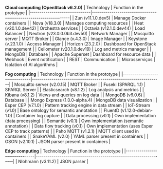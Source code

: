 
**Cloud computing (OpenStack v6.2.0)**
| Technology                    | Function in the prototype                                        |
|-------------------------------|------------------------------------------------------------------|
| Zun (v11.1.0.dev5)            | Manage Docker containers                                         |
| Nova (v18.3.0)                | Manages computing resources                                      |
| Heat (v20.1.0.dev42)          | Orchestra services                                               |
| Octavia (v12.1.0.dev44)       | Load Balancer                                                    |
| Neutron (v23.0.0.0b3.dev50)   | Network Manager                                                  |
| Mosquitto server              | MQTT Broker                                                      |
| Glance (v.4.3.0)              | Image Manager                                                    |
| Keystone (v.23.1.0)           | Access Manager                                                   |
| Horizon (23.2.0)              | Dashboard for OpenStack management                               |
| Ceilometer (v20.1.0.dev19)    | Log and metrics manager                                          |
| MongoDB                       | Database                                                         |
| Apache Superset               | Dashboard for resource data                                      |
| Webhook                       | Event notification                                               |
| REST                          | Communication                                                    |
| Microsserviços                | Isolation of AI algorithms                                       |


**Fog computing**
| Technology                    | Function in the prototype                                        |
|-------------------------------|------------------------------------------------------------------|
| Mosquitto server (v2.0.15)    | MQTT Broker                                                      |
| Fuseki (SPARQL 1.1)           | SPARQL Server                                                    |
| Elasticsearch (v8.1.2)        | Log analysis and metrics                                         |
| Kibana (v8.1.2)               | Views and queries on log data                                    |
| MongoDB (v6.0.6)              | Database                                                         |
| Mongo Express (1.0.0-alpha.4) | MongoDB data visualization                                       |
| Esper CEP (v7.1.0)            | Pattern tracking engine in data stream                           |
| IoT-Stream (v1.0)             | Base ontology for semantic annotation                            |
| FluentD (v1.12.0-debian-1.0)  | Container log capture                                            |
| Data processing (v0.1)        | Own implementation (data processing)                             |
| Semantic (v0.1)               | Own implementation (semantic annotation)                         |
| Data flow tracking (v0.1)     | Own implementation (uses Esper CEP to track patterns)            |
| Paho MQTT (v1.2.1)            | MQTT client used in containers                                   |
| SnakeYAML (v2.0)              | YAML parser present in containers                                |
| GSON (v2.10.1)                | JSON parser present in containers                                |


**Edge computing**
| Technology                    | Function in the prototype                                        |
|-------------------------------|------------------------------------------------------------------|
| Nlohmann (v3.11.2)            | JSON parser                                                      |
